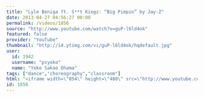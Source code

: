```yaml
---
title: "Lyle Beniga ft. S**t Kingz: “Big Pimpin” by Jay-Z"
date: 2013-04-27 04:56:27 00:00
permalink: /videos/1856
source: "http://www.youtube.com/watch?v=guP-l6ld4ok"
featured: false
provider: "YouTube"
thumbnail: "http://i4.ytimg.com/vi/guP-l6ld4ok/hqdefault.jpg"
user:
  id: 1942
  username: "psyoko"
  name: "Yoko Sakao Ohama"
tags: ["dance","choreography","classroom"]
html: "<iframe width=\"854\" height=\"480\" src=\"http://www.youtube.com/embed/guP-l6ld4ok?wmode=transparent&feature=oembed\" frameborder=\"0\" allowfullscreen></iframe>"
id: 1856
---
```


